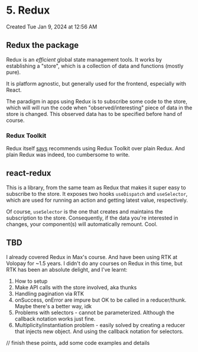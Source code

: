 # 5. Redux
Created Tue Jan 9, 2024 at 12:56 AM

## Redux the package
Redux is an *efficient* global state management tools. It works by establishing a "store", which is a collection of data and functions (mostly pure).

It is platform agnostic, but generally used for the frontend, especially with React.

The paradigm in apps using Redux is to subscribe some code to the store, which will will run the code when "observed/interesting" piece of data in the store is changed. This observed data has to be specified before hand of course.


### Redux Toolkit
Redux itself [says](https://redux.js.org/introduction/getting-started) recommends using Redux Toolkit over plain Redux.
And plain Redux was indeed, too cumbersome to write.


## react-redux
This is a library, from the same team as Redux that makes it super easy to subscribe to the store. It exposes two hooks `useDispatch` and `useSelector`, which are used for running an action and getting latest value, respectively.

Of course, `useSelector` is the one that creates and maintains the subscription to the store. Consequently, if the data you're interested in changes, your component(s) will automatically remount. Cool.

## TBD
I already covered Redux in Max's course. And have been using RTK at Volopay for ~1.5 years. I didn't do any courses on Redux in this time, but RTK has been an absolute delight, and I've learnt:
1. How to setup
2. Make API calls with the store involved, aka thunks
3. Handling pagination via RTK
4. onSuccess, onError are impure but OK to be called in a reducer/thunk. Maybe there's a better way, idk
5. Problems with selectors - cannot be parameterized. Although the callback notation works just fine.
6. Multiplicity/instantiation problem - easily solved by creating a reducer that injects new object. And using the callback notation for selectors.

// finish these points, add some code examples and details